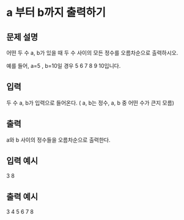 # a 부터 b까지 출력하기

## 문제 설명      
어떤 두 수 a, b가 있을 때 두 수 사이의 모든 정수를 오름차순으로 출력하시오.

예를 들어, a=5 , b=10일 경우 5 6 7 8 9 10입니다.

## 입력
두 수 a, b가 입력으로 들어온다. ( a, b는 정수, a, b 중 어떤 수가 큰지 모름)

## 출력
a와 b 사이의 정수들을 오름차순으로 출력한다.

## 입력 예시   
3 8

## 출력 예시
3 4 5 6 7 8 